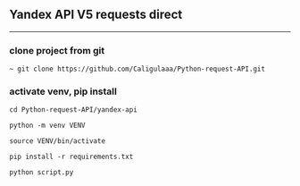 ## Yandex API V5 requests direct

-----------------------------------------


### clone project from git

   ```text
   ~ git clone https://github.com/Caligulaaa/Python-request-API.git
   ```

### activate venv,  pip install  
```
cd Python-request-API/yandex-api
```

```
python -m venv VENV
```

```
source VENV/bin/activate
```
```
pip install -r requirements.txt
```
```
python script.py
```
